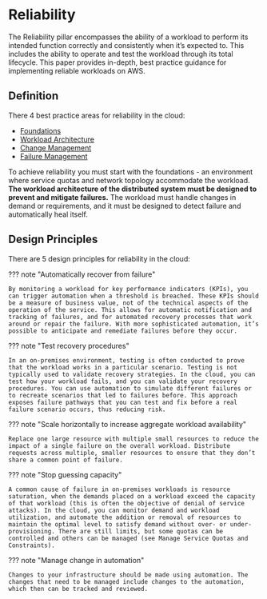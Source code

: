 # Reliability
The Reliability pillar encompasses the ability of a workload to perform its intended function correctly and consistently when it’s expected to. This includes the ability to operate and test the workload through its total lifecycle. This paper provides in-depth, best practice guidance for implementing reliable workloads on AWS.

## **Definition**
There 4 best practice areas for reliability in the cloud:

- [Foundations](best-practices/foundations.md)
- [Workload Architecture](best-practices/workload-architecture.md)
- [Change Management](best-practices/change-management.md)
- [Failure Management](best-practices/failure-management.md)

To achieve reliability you must start with the foundations - an environment where service quotas and network topology accommodate the workload. **The workload architecture of the distributed system must be designed to prevent and mitigate failures.** The workload must handle changes in demand or requirements, and it must be designed to detect failure and automatically heal itself.

## **Design Principles**
There are 5 design principles for reliability in the cloud:

??? note "Automatically recover from failure"

    By monitoring a workload for key performance indicators (KPIs), you can trigger automation when a threshold is breached. These KPIs should be a measure of business value, not of the technical aspects of the operation of the service. This allows for automatic notification and tracking of failures, and for automated recovery processes that work around or repair the failure. With more sophisticated automation, it’s possible to anticipate and remediate failures before they occur.

??? note "Test recovery procedures"

    In an on-premises environment, testing is often conducted to prove that the workload works in a particular scenario. Testing is not typically used to validate recovery strategies. In the cloud, you can test how your workload fails, and you can validate your recovery procedures. You can use automation to simulate different failures or to recreate scenarios that led to failures before. This approach exposes failure pathways that you can test and fix before a real failure scenario occurs, thus reducing risk.

??? note "Scale horizontally to increase aggregate workload availability"

    Replace one large resource with multiple small resources to reduce the impact of a single failure on the overall workload. Distribute requests across multiple, smaller resources to ensure that they don’t share a common point of failure.

??? note "Stop guessing capacity"

    A common cause of failure in on-premises workloads is resource saturation, when the demands placed on a workload exceed the capacity of that workload (this is often the objective of denial of service attacks). In the cloud, you can monitor demand and workload utilization, and automate the addition or removal of resources to maintain the optimal level to satisfy demand without over- or under-provisioning. There are still limits, but some quotas can be controlled and others can be managed (see Manage Service Quotas and Constraints).

??? note "Manage change in automation"

    Changes to your infrastructure should be made using automation. The changes that need to be managed include changes to the automation, which then can be tracked and reviewed.
